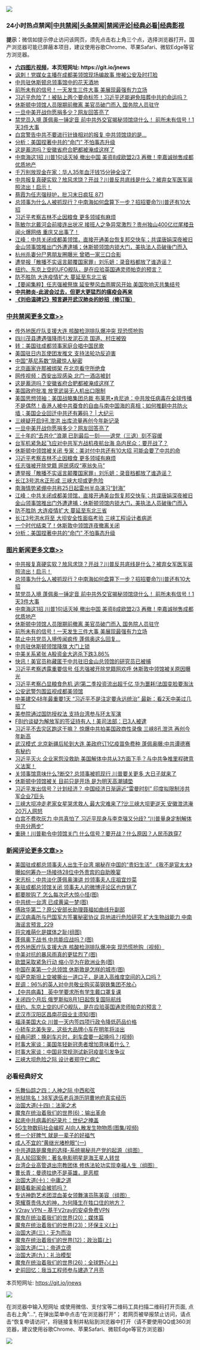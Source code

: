 ![](https://raw.githubusercontent.com/fqnews/bnews/master/64photo/fqnews-qr.jpg)

<div id="tt">
<h3>24小时热点禁闻|<a href="#%E4%B8%AD%E5%85%B1%E7%A6%81%E9%97%BB%E6%9B%B4%E5%A4%9A%E6%96%87%E7%AB%A0">中共禁闻</a>|<a href="#%E5%9B%BE%E7%89%87%E6%96%B0%E9%97%BB%E6%9B%B4%E5%A4%9A%E6%96%87%E7%AB%A0">头条禁闻</a>|<a href="#%E6%96%B0%E9%97%BB%E8%AF%84%E8%AE%BA%E6%9B%B4%E5%A4%9A%E6%96%87%E7%AB%A0">禁闻评论|<a href="#%E5%BF%85%E7%9C%8B%E7%BB%8F%E5%85%B8%E5%A5%BD%E6%96%87">经典必看|<a href="https://gitlab.com/zh99/dong/-/blob/master/README.md#%E7%9C%9F%E7%9B%B8%E8%A7%86%E9%A2%91">经典影视</a></h3>
<div><b>提示：</b>微信如提示停止访问该网页，须先点击右上角三个点，选择浏览器打开。国产浏览器可能已屏蔽本项目，建议使用谷歌Chrome、苹果Safari、微软Edge等官方浏览器。</div>
<ul>
<li><b><a href="http://d1.bdrive.tk/64.mp4" target="_blank">六四图片视频</a>，本页短网址: https://git.io/jnews</b></li>
<li><a href="/cbnews/20200725/1366081.md">讽刺！党媒女主播在成都美领馆现场编故事 惨被公安及时打脸</a></li>
<li><a href="/cnnews/20200725/1366176.md">中共驻休斯顿总领事馆中的花天酒地</a></li>
<li><a href="/topimagenews/20200725/1366045.md">前所未有的信号！一天发生三件大事 美展现最强有力立场</a></li>
<li><a href="/comments/20200725/1366110.md">习近平危险了！被贴上两个要命标签！习近平还能避免陪葬中共的命运吗？</a></li>
<li><a href="/topimagenews/20200725/1366080.md">休斯顿中领馆人员限期前撤离 美官员破门而入 国务院人员驻守</a></li>
<li><a href="/cbnews/20200725/1366190.md">一旦中美开战你愿捐多少？网友回答亮了</a></li>
<li><a href="/topimagenews/20200725/1366252.md">禁党员入境 蓬佩奥一锤定音 前中共外交官揭秘领馆烧什么！ 前所未有信号！1天3件大事</a></li>
<li><a href="/cnnews/20200725/1366173.md">白宫警告中共不要进行针锋相对的报复 中共领馆烧的是…</a></li>
<li><a href="/cbnews/20200725/1366099.md">分析：美国捏著中共的“命门” 不怕事态升级</a></li>
<li><a href="/cbnews/20200726/1366360.md">这是蓄洪吗？安徽省府合肥都被淹成这样了</a></li>
<li><a href="/topimagenews/20200725/1366241.md">中南海这1招 川普1句话灭掉 撤出中国 美资8成欧盟2/3 再撤！李嘉诚抛售成都优质地产</a></li>
<li><a href="/lifebaike/20200725/1366235.md">千万别放现金在家：华人35年血汗钱15分钟全没了</a></li>
<li><a href="/topimagenews/20200725/1366320.md">中共报复真硬实软？放风求饶？开战？川普反共底线是什么？被弃女军医军装照流出！启示！</a></li>
<li><a href="/bannedvideo/20200725/1366317.md">蔡霞为任志强辩护，批习末日疯狂 871</a></li>
<li><a href="/topimagenews/20200725/1366305.md">总领事为​​​什么人被抓现行？中南海如何盘算下一步？招招要命?川普还有10大招</a></li>
<li><a href="/cbnews/20200725/1366150.md">习近平考察吉林不止因粮食 更多领域有麻烦</a></li>
<li><a href="/comments/20200725/1366218.md">陈敏尔北戴河会前接连出状况 接班人之争异常激烈？贵州独山400亿烂尾楼丑闻火爆网络 重庆又出事了！</a></li>
<li><a href="/cbnews/20200725/1366121.md">江峰：中共关闭成都美领馆，直接开通美台恢复邦交快车；共谍唐娟深夜被旧金山领事馆推出门外遭逮捕；休斯顿领馆内锁大门，美执法人员破後门而入</a></li>
<li><a href="/baitai/20200725/1366166.md">杭州杀妻分尸男朋友圈曝光 曾晒一家三口合影</a></li>
<li><a href="/cbnews/20200725/1366148.md">遭举报「散播不实谣言颠覆国家罪」刘乐妍：录音档都放了谁造谣？</a></li>
<li><a href="/comments/20200726/1366354.md">纽约、东京上空的UFO舰队，是在应验英国通灵师帕克的预言？</a></li>
<li><a href="/cbnews/20200725/1366111.md">防不胜防 大连疫情扩大 蔓延至东北三省</a></li>
<li><a href="/comments/20200725/1366118.md">【要闻集粹】任志强被祭旗 延安整风血雨腥风开始 美国吹响灭共集结号</a></li>
<li><b><a href="/comments/20200211/1275071.md" target="_blank">中共肺炎-此波会过去，但更大更猛烈的瘟疫会再来</a></b></li>
<li><b><a href="/comments/20200207/1272816.md" target="_blank">《刘伯温碑记》预言避开武汉肺炎的妙招（修订版）</a></b></li>
</ul>
</div>

<div class="catlist">
<h3><a href="/cbnews/" target="_blank">中共禁闻</a><span><a href="/cbnews/" target="_blank" rel="nofollow">更多文章>></a></span></h3>
<ul>
<li><a href="/cbnews/20200726/1366406.md" target="_blank">传外地医疗队支援大连 核酸检测排队爆冲突 现恐慌抢购</a></li>
<li><a href="/cbnews/20200726/1366405.md" target="_blank">四川茂县遭遇强降雨引发泥石流 国道、村庄被毁</a></li>
<li><a href="/cbnews/20200726/1366401.md" target="_blank">转：美国驻成都领事家庭合唱中国民歌</a></li>
<li><a href="/cbnews/20200726/1366262.md" target="_blank">美国驻日内瓦使团发推文 支持法轮功反迫害</a></li>
<li><a href="/cbnews/20200726/1366348.md" target="_blank">中国“基尼系数”隐藏惊人秘密</a></li>
<li><a href="/cbnews/20200726/1366388.md" target="_blank">北京画家许那被绑架 在北京看守所绝食</a></li>
<li><a href="/cbnews/20200726/1366364.md" target="_blank">网传视频：西安出现感染 北门一酒店被封</a></li>
<li><a href="/cbnews/20200726/1366360.md" target="_blank">这是蓄洪吗？安徽省府合肥都被淹成这样了</a></li>
<li><a href="/cbnews/20200726/1366350.md" target="_blank">美国政府批准 放宽武装无人机出口限制</a></li>
<li><a href="/cbnews/20200725/1366265.md" target="_blank">美国思想领袖：美国战略集团总裁 布莱恩•肯尼迪：中共放任病毒在全球传播不是偶然！香港人被中共蚕食的自由与南中国海的真相；如何推翻中共防火墙；美国企业回迁中共还有筹码？ |  大纪元</a></li>
<li><a href="/cbnews/20200725/1366227.md" target="_blank">三峡疑开启9孔泄洪 出库流量再创今年新记录</a></li>
<li><a href="/cbnews/20200725/1366190.md" target="_blank">一旦中美开战你愿捐多少？网友回答亮了</a></li>
<li><a href="/cbnews/20200725/1366126.md" target="_blank">三十年的“去共化”浪潮 已到最后一刻——退党（三退）刻不容缓</a></li>
<li><a href="/cbnews/20200725/1366179.md" target="_blank">台军机紧急起飞应对中共军方战机夜航台海 岛内民众：要开战了？</a></li>
<li><a href="/cbnews/20200725/1366151.md" target="_blank">休斯顿中领馆被关闭 专家：美对付中共还有10大招 可能会要了中共的命</a></li>
<li><a href="/cbnews/20200725/1366150.md" target="_blank">习近平考察吉林不止因粮食 更多领域有麻烦</a></li>
<li><a href="/cbnews/20200725/1366149.md" target="_blank">任志强被开除党籍 网民感叹“塞翁失马”</a></li>
<li><a href="/cbnews/20200725/1366148.md" target="_blank">遭举报「散播不实谣言颠覆国家罪」刘乐妍：录音档都放了谁造谣？</a></li>
<li><a href="/cbnews/20200725/1366137.md" target="_blank">长江3号洪水正形成 三峡大坝或更危险</a></li>
<li><a href="/cbnews/20200725/1366124.md" target="_blank">南海情势紧绷中共称25日起雷州半岛演习“封海”</a></li>
<li><a href="/cbnews/20200725/1366121.md" target="_blank">江峰：中共关闭成都美领馆，直接开通美台恢复邦交快车；共谍唐娟深夜被旧金山领事馆推出门外遭逮捕；休斯顿领馆内锁大门，美执法人员破後门而入</a></li>
<li><a href="/cbnews/20200725/1366111.md" target="_blank">防不胜防 大连疫情扩大 蔓延至东北三省</a></li>
<li><a href="/cbnews/20200725/1366103.md" target="_blank">长江3号洪水将至 大坝安全性面临考验 三峡工程设计者病逝</a></li>
<li><a href="/cbnews/20200725/1366100.md" target="_blank">一个时代结束了！休斯敦中领馆连夜撤离关闭</a></li>
<li><a href="/cbnews/20200725/1366099.md" target="_blank">分析：美国捏著中共的“命门” 不怕事态升级</a></li>

</ul>
</div>
<div class="catlist">
<h3><a href="/topimagenews/" target="_blank">图片新闻</a><span><a href="/topimagenews/" target="_blank" rel="nofollow">更多文章>></a></span></h3>
<ul>
<li><a href="/topimagenews/20200725/1366320.md" target="_blank">中共报复真硬实软？放风求饶？开战？川普反共底线是什么？被弃女军医军装照流出！启示！</a></li>
<li><a href="/topimagenews/20200725/1366305.md" target="_blank">总领事为​​​什么人被抓现行？中南海如何盘算下一步？招招要命?川普还有10大招</a></li>
<li><a href="/topimagenews/20200725/1366252.md" target="_blank">禁党员入境 蓬佩奥一锤定音 前中共外交官揭秘领馆烧什么！ 前所未有信号！1天3件大事</a></li>
<li><a href="/topimagenews/20200725/1366241.md" target="_blank">中南海这1招 川普1句话灭掉 撤出中国 美资8成欧盟2/3 再撤！李嘉诚抛售成都优质地产</a></li>
<li><a href="/topimagenews/20200725/1366080.md" target="_blank">休斯顿中领馆人员限期前撤离 美官员破门而入 国务院人员驻守</a></li>
<li><a href="/topimagenews/20200725/1366045.md" target="_blank">前所未有的信号！一天发生三件大事 美展现最强有力立场</a></li>
<li><a href="/topimagenews/20200725/1366028.md" target="_blank">禁止中共党员入境传闻疯传 蓬佩奥这么回复&#8230;</a></li>
<li><a href="/topimagenews/20200725/1365910.md" target="_blank">中共驻休斯顿领馆降旗 大门上锁</a></li>
<li><a href="/topimagenews/20200725/1365903.md" target="_blank">中美关系紧张 A股资金大逃杀下跌3.86%</a></li>
<li><a href="/topimagenews/20200725/1365879.md" target="_blank">快讯！美官员称藏匿于中共驻旧金山总领馆的研究员已被捕</a></li>
<li><a href="/topimagenews/20200724/1365853.md" target="_blank">习近平考察透露重要信号 任志强被开除党籍网欢呼 休斯敦中领馆被关原因曝光</a></li>
<li><a href="/topimagenews/20200724/1365801.md" target="_blank">习近平考察凸显粮食危机 逃!第二季投资流出超千亿 华为噩耗!法国变脸要淘汰</a></li>
<li><a href="/topimagenews/20200724/1365769.md" target="_blank">公安武警包围监视成都美领馆</a></li>
<li><a href="/topimagenews/20200724/1365745.md" target="_blank">中美建交48年最重要1天 “习近平不是注定要永远统治” 最新：看2天中美过几招了</a></li>
<li><a href="/topimagenews/20200724/1365434.md" target="_blank">美参院通过国防授权法 支持台湾参与环太军演</a></li>
<li><a href="/topimagenews/20200724/1365420.md" target="_blank">FBI约谈疑为解放军的签证持有人！美司法部：已3人被逮</a></li>
<li><a href="/topimagenews/20200723/1365348.md" target="_blank">习近平不去灾区跑这干嘛？ 惊爆中共拍美国政商性录像 三峡8孔泄洪 再创今年新高</a></li>
<li><a href="/topimagenews/20200723/1365343.md" target="_blank">武汉模式 北京新疆后轮到大连 美政府订1亿疫苗免费种 蓬佩奥曝:中共谭德赛有秘约</a></li>
<li><a href="/topimagenews/20200723/1365307.md" target="_blank">习近平灭火 企业家怨没救助 美国解体中共从3方面下手？与中共争推里程碑意义法案！</a></li>
<li><a href="/topimagenews/20200723/1365266.md" target="_blank">关领事馆意味什么?断交? 总领事被抓现行 川普要关更多 大日子就来了</a></li>
<li><a href="/topimagenews/20200723/1365155.md" target="_blank">休斯顿中领馆被关 目前只是开场 是为明天高潮铺垫</a></li>
<li><a href="/topimagenews/20200722/1364774.md" target="_blank">习近平发出信号？计划经济？ 中国经济日渐逼近“雷曼时刻” 印度拟限制涉共军企业7巨头</a></li>
<li><a href="/topimagenews/20200722/1364740.md" target="_blank">三峡大坝冲走老家女星哭求救人 最大灾难来了?比三峡大坝更逆天 安徽泄洪淹20万人网怒</a></li>
<li><a href="/topimagenews/20200722/1364699.md" target="_blank">白宫不费吹灰力 中共真怕了 习近平现身与李克强又分歧? “川普量身定制解体中共分两步”</a></li>
<li><a href="/topimagenews/20200722/1364641.md" target="_blank">重磅！川普勒令中领馆关门 什么信号？要开战？什么原因？人民币跌穿7</a></li>

</ul>
</div>
<div class="catlist">
<h3><a href="/comments/" target="_blank">新闻评论</a><span><a href="/comments/" target="_blank" rel="nofollow">更多文章>></a></span></h3>
<ul>
<li><a href="/comments/20200726/1366420.md" target="_blank">美国驻成都总领事夫人出生于台湾 揭秘在中国的“贵妇生活” 《我不是官太太》曝如何筹办一场接待28位中外贵宾的自助晚宴</a></li>
<li><a href="/comments/20200726/1366419.md" target="_blank">宋志标：中共淡化蓬佩奥演讲 炒领事夫人庄祖宜炒菜</a></li>
<li><a href="/comments/20200726/1366418.md" target="_blank">美驻成都总领馆关闭 领事夫人的微博评论区也炸锅了</a></li>
<li><a href="/comments/20200726/1366411.md" target="_blank">都要脱钩了 怎么每次还大惊小怪(图)</a></li>
<li><a href="/comments/20200726/1366410.md" target="_blank">中共统一台湾 已成黄粱一梦(图)</a></li>
<li><a href="/comments/20200726/1366408.md" target="_blank">傅政华第二？原公安部长助理聂福如曲线升副部</a></li>
<li><a href="/comments/20200726/1366403.md" target="_blank">武汉病毒所与巴国军方签署秘密协议 异地进行危险研究 扩大生物战能力 中南海谣言预言_229</a></li>
<li><a href="/comments/20200726/1366400.md" target="_blank">将灾难萌化是媒体之耻(组图)</a></li>
<li><a href="/comments/20200726/1366399.md" target="_blank">蓬佩奥下战书 中共能应战吗？(图)</a></li>
<li><a href="/comments/20200726/1366398.md" target="_blank">传外地医疗队支援大连  核酸检测排队爆冲突 现恐慌抢购（视频）</a></li>
<li><a href="/comments/20200726/1366397.md" target="_blank">中美对抗的暴风雨真的更猛烈了(图)</a></li>
<li><a href="/comments/20200726/1366396.md" target="_blank">欧盟采取紧急行动 缩小华为在欧洲业务(图)</a></li>
<li><a href="/comments/20200726/1366395.md" target="_blank">中国在美第一个总领馆 休斯敦是怎样的城市(图)</a></li>
<li><a href="/comments/20200726/1366384.md" target="_blank">哈萨克斯坦上空被撕出一道口子，是进入高维度空间的入口吗？</a></li>
<li><a href="/comments/20200726/1366382.md" target="_blank">民调：96%的英人对中共敬业购买英钢铁集团不放心</a></li>
<li><a href="/comments/20200726/1366375.md" target="_blank">【中共病毒】 英中学要求所有学生戴口罩复课</a></li>
<li><a href="/comments/20200726/1366358.md" target="_blank">关闭四个月后  俄罗斯拟8月1日起恢复国际航线</a></li>
<li><a href="/comments/20200726/1366354.md" target="_blank">纽约、东京上空的UFO舰队，是在应验英国通灵师帕克的预言？</a></li>
<li><a href="/comments/20200726/1366341.md" target="_blank">武汉市汉阳区昌南花园业主须知(图)</a></li>
<li><a href="/comments/20200726/1366335.md" target="_blank">福泽美国大众 川普一天内签四项行政令降低药品价格</a></li>
<li><a href="/comments/20200726/1366330.md" target="_blank">小轿车北美失宠，这些大品牌小车在明年将淡出</a></li>
<li><a href="/comments/20200725/1366289.md" target="_blank">经典问题：换刹车片时，刹车盘要一起换吗？(视频)</a></li>
<li><a href="/comments/20200725/1366277.md" target="_blank">时事大家谈：美国年轻新冠患者增加意味着什么？</a></li>
<li><a href="/comments/20200725/1366276.md" target="_blank">时事大家谈：中国非常规测试新冠疫苗引发争议</a></li>
<li><a href="/comments/20200725/1366273.md" target="_blank">三峡大坝危险之际 设计者郑守仁病亡</a></li>

</ul>
</div>

<div class="catlist">
<h3>必看经典好文</h3>
<ul>
<li><a href="/tculture/20190101/791144.md" target="_blank">乐舞仙踪之四：人神之际 中西和弦</a></li>
<li><a href="/cbnews/20200531/1337381.md" target="_blank">地狱除名！38军退伍老兵游历阴曹地府真实经历</a></li>
<li><a href="/cbnews/20180320/916962.md" target="_blank">治国大道(十四)：法家之术</a></li>
<li><a href="/topimagenews/20180524/947358.md" target="_blank">魔鬼在统治着我们的世界(6)：输出革命</a></li>
<li><a href="/comments/20200702/1354076.md" target="_blank">起底中共病毒的纪录片：世纪之掩盖</a></li>
<li><a href="/topimagenews/20200527/1335347.md" target="_blank">5G生物数码社会编程 AI向人散发生物物质(图集/视频)</a></li>
<li><a href="/funmedia/20200713/1359909.md" target="_blank">修一个好脾气 就是一辈子的好福气</a></li>
<li><a href="/lifebaike/20200527/1334909.md" target="_blank">成人不宜的“黄继光堵枪眼”(一)</a></li>
<li><a href="/comments/20181209/1044543.md" target="_blank">中共道路是魔鬼的选择-系统揭秘共产党的起源（组图）</a></li>
<li><a href="/comments/20200523/1332915.md" target="_blank">真人轮回案例：著名电影明星是海王星人转世</a></li>
<li><a href="/comments/20200528/1335859.md" target="_blank">台湾企业高管退出宗教团体 修炼法轮功实现幸福人生（组图）</a></li>
<li><a href="/comments/20180726/727420.md" target="_blank">曹长青：曼德拉绝不是英雄，是恶棍</a></li>
<li><a href="/cbnews/20180316/915423.md" target="_blank">治国大道(十)：中庸之道</a></li>
<li><a href="/fanqiang/20200616/1345793.md" target="_blank">翻墙看新闻会被抓吗？</a></li>
<li><a href="/topimagenews/20180404/923380.md" target="_blank">专访神韵艺术团混血美女领舞演员陈美容（组图）</a></li>
<li><a href="/comments/20200618/1346830.md" target="_blank">荣耀尊贵伟大的神，为何降生在牲口住的地方？</a></li>
<li><a href="/comments/20200112/1257608.md" target="_blank">V2ray VPN &#8211; 基于V2ray的安卓免费VPN</a></li>
<li><a href="/comments/20180725/976787.md" target="_blank">魔鬼在统治着我们的世界(20)：媒体篇</a></li>
<li><a href="/ssgc/20180904/993719.md" target="_blank">魔鬼在统治着我们的世界(23)：环保主义(上)</a></li>
<li><a href="/cbnews/20180309/912114.md" target="_blank">治国大道(三)：无为而治</a></li>
<li><a href="/topimagenews/20180601/951286.md" target="_blank">魔鬼在统治着我们的世界(12)：政治篇(上)</a></li>
<li><a href="/cbnews/20180308/911611.md" target="_blank">治国大道(二)：帝道立德</a></li>
<li><a href="/cbnews/20180315/914943.md" target="_blank">治国大道(九)：礼治模型</a></li>
<li><a href="/comments/20181210/1044798.md" target="_blank">魔鬼在统治着我们的世界(26)：全球野心(上)</a></li>
<li><a href="/aomi/history/20141104/323033.md" target="_blank">史前回忆：我当工程师参与建造了月亮</a></li>

</ul>
</div>

本页短网址: https://git.io/jnews

![](https://raw.githubusercontent.com/fqnews/bnews/master/64photo/fqnews-qr.jpg)

在浏览器中输入短网址 或使用微信、支付宝等二维码工具扫描二维码打开页面, 点击右上角"...", 在弹出菜单中点击“在浏览器打开”； 若网页被举报禁止访问，请点击“恢复申请访问”，将链接复制并粘贴到浏览器中打开（请不要使用QQ或360浏览器，建议使用谷歌Chrome、苹果Safari、微软Edge等官方浏览器）

![](https://raw.githubusercontent.com/fqnews/bnews/master/64photo/wx.jpg)